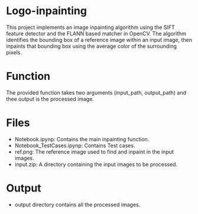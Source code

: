 # Logo-inpainting
This project implements an image inpainting algorithm using the SIFT feature detector and the FLANN based matcher in OpenCV. The algorithm identifies the bounding box of a reference image within an input image, then inpaints that bounding box using the average color of the surrounding pixels.

#  Function
The provided function takes two arguments (input_path, output_path) and thee output is the processed image. 

# Files
*  Notebook.ipynp: Contains the main inpainting function.
*  Notebook_TestCases.ipynp: Contains Test cases.
*  ref.png: The reference image used to find and inpaint in the input images.
*  input.zip: A directory containing the input images to be processed.

# Output
*  output directory contains all the processed images.

